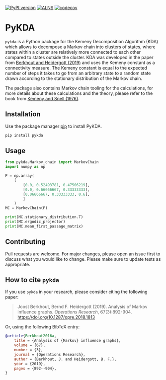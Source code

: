 [![PyPI version](https://badge.fury.io/py/pykda.svg)](https://badge.fury.io/py/pykda)
[![ALNS](https://github.com/JoostBerkhout/PyKDA/actions/workflows/PyKDA.yaml/badge.svg)](https://github.com/JoostBerkhout/PyKDA/actions/workflows/PyKDA.yaml)
[![codecov](https://codecov.io/gh/JoostBerkhout/PyKDA/graph/badge.svg?token=M4WF9A5ZML)](https://codecov.io/gh/JoostBerkhout/PyKDA)

# PyKDA

`pykda` is a Python package for the Kemeny Decomposition Algorithm (KDA) which 
allows to decompose a Markov chain into clusters of states, where states within
a cluster are relatively more connected to each other compared to states outside
the cluster. KDA was developed in the paper from [Berkhout and Heidergott (2019)](https://pubsonline-informs-org.vu-nl.idm.oclc.org/doi/10.1287/opre.2018.1813)
and uses the Kemeny constant as a connectivity measure. The Kemeny constant
is equal to the expected number of steps it takes to go from an arbitrary state
to a random state drawn according to the stationary distribution of the Markov
chain.

The package also contains Markov chain tooling for the calculations, for more
details about these calculations and the theory, please refer to the book from
[Kemeny and Snell (1976)](https://link-springer-com.vu-nl.idm.oclc.org/book/9780387901923).

## Installation

Use the package manager [pip](https://pip.pypa.io/en/stable/) to install PyKDA.

```bash
pip install pykda
```

## Usage

```python
from pykda.Markov_chain import MarkovChain
import numpy as np

P = np.array(
    [
        [0.0, 0.52493781, 0.47506219],
        [0.0, 0.66666667, 0.33333333],
        [0.06666667, 0.33333333, 0.6],
        ]
    )
MC = MarkovChain(P)

print(MC.stationary_distribution.T)
print(MC.ergodic_projector)
print(MC.mean_first_passage_matrix)
```

## Contributing

Pull requests are welcome. For major changes, please open an issue first
to discuss what you would like to change. 
Please make sure to update tests as appropriate.

## How to cite `pykda`

If you use `pykda` in your research, please consider citing the following paper:

> Joost Berkhout, Bernd F. Heidergott (2019).
> Analysis of Markov influence graphs. 
> _Operations Research_, 67(3):892-904.
> https://doi.org/10.1287/opre.2018.1813

Or, using the following BibTeX entry:

```bibtex
@article{Berkhout2016a,
	title = {Analysis of {Markov} influence graphs},
	volume = {67},
	number = {3},
	journal = {Operations Research},
	author = {Berkhout, J. and Heidergott, B. F.},
	year = {2019},
	pages = {892--904},
}
```
